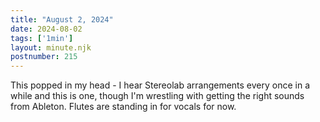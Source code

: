 ```yaml
---
title: "August 2, 2024"
date: 2024-08-02
tags: ['1min']
layout: minute.njk
postnumber: 215
---	
```


This popped in my head - I hear Stereolab arrangements every once in a while and this is one, though I'm wrestling with getting the right sounds from Ableton. Flutes are standing in for vocals for now.

